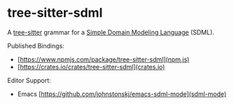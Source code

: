 # tree-sitter-sdml

A [tree-sitter](https://tree-sitter.github.io/tree-sitter/) grammar for a [Simple Domain Modeling Language](docs/sdml.org) (SDML).

Published Bindings:

* [https://www.npmjs.com/package/tree-sitter-sdml](npm.js)
* [https://crates.io/crates/tree-sitter-sdml](crates.io)

Editor Support:

* Emacs [https://github.com/johnstonskj/emacs-sdml-mode](sdml-mode)

